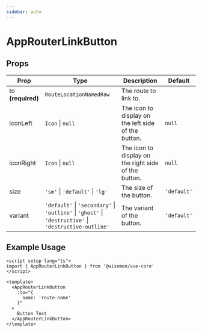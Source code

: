 ```yaml
---
sidebar: auto
---
```


# AppRouterLinkButton

## Props

| Prop        | Type                                            | Description                                         | Default    |
|-------------|-------------------------------------------------|-----------------------------------------------------|------------|
| to **(required)**          | `RouteLocationNamedRaw`                         | The route to link to.                               |           |
| iconLeft    | `Icon` \| `null`                                | The icon to display on the left side of the button. | `null`          |
| iconRight   | `Icon` \| `null`                                | The icon to display on the right side of the button.| `null`          |
| size        | `'sm'` \| `'default'` \| `'lg'`                 | The size of the button.                             | `'default'`|
| variant     | `'default'` \| `'secondary'` \| `'outline'` \| `'ghost'` \| `'destructive'` \| `'destructive-outline'` | The variant of the button. | `'default'` |

## Example Usage

```vue
<script setup lang="ts">
import { AppRouterLinkButton } from '@wisemen/vue-core'
</script>

<template>
  <AppRouterLinkButton 
    :to="{
      name: 'route-name'
    }"
  >
    Button Text
  </AppRouterLinkButton>
</template>
